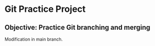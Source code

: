 # Git Practice Project
## Objective: Practice Git branching and merging
Modification in main branch.
